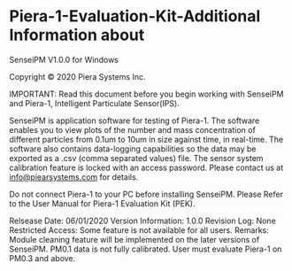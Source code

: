 # Piera-1-Evaluation-Kit-Additional Information about 
SenseiPM V1.0.0 for Windows

Copyright © 2020 Piera Systems Inc.


IMPORTANT: Read this document before you begin working with SenseiPM and Piera-1, Intelligent Particulate Sensor(IPS). 

SenseiPM is application software for testing of Piera-1. The software enables you to view plots of the number and mass concentration of different particles from 0.1um to 10um in size against time, in real-time. 
The software also contains data-logging capabilities so the data may be exported as a .csv (comma separated values) file.
The sensor system calibration feature is locked with an access password. Please contact us at info@piearsystems.com for details.

Do not connect Piera-1 to your PC before installing SenseiPM.
Please Refer to the User Manual for Piera-1 Evaluation Kit (PEK). 

Relsease Date: 06/01/2020
Version Information: 1.0.0
Revision Log: None
Restricted Access: Some feature is not available for all users.
Remarks: Module cleaning feature will be implemented on the later versions of SenseiPM. PM0.1 data is not fully calibrated. User must evaluate Piera-1 on PM0.3 and above.
